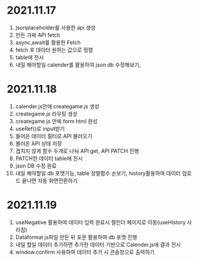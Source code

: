 # 2021.11.17 
1. jsonplaceholder를 사용한 api 생성
2. 만든 가짜 API fetch
3. async,await를 활용한 Fetch
4. fetch 후 데이터 원하는 값으로 정렬
5. table에 전시
6. 내일 해야할일 calender를 활용하여 json db 수정해보기, 

# 2021.11.18
1. calender.js안에 creategame.js 생성
2. creategame.js 라우팅 생성
3. creategame.js 안에 form html 완성
4. useRef()로 input받기
5. 들어온 데이터 필터로 API 불러오기
6. 불러온 API 상태 저장
7. 겹치지 않게 함수 두개로 나눠 API get, API PATCH 진행
8. PATCH한 데이터 table에 전시
9. json DB 수정 완료
10. 내일 해야할일 db 포맷기능, table 정렬함수 손보기, history활용하여 데이터 업로드 끝나면 자동 화면전환하기

# 2021.11.19
1. useNegative 활용하여 데이터 입력 완료시 캘린더 페이지로 이동(useHistory 사라짐)
2. Dataformat js파일 만든 뒤 포문 활용하여 db 포맷 진행
3. 내일 할일 데이터 추가하면 추가한 데이터 기반으로 Calender.js에 결과 전시
4. window.confirm 사용하여 데이터 추가 시 콘솔창으로 출력하기